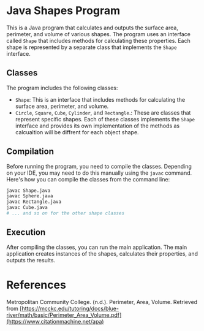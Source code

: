 # Java Shapes Program

This is a Java program that calculates and outputs the surface area, perimeter, and volume of various shapes. The program uses an interface called `Shape` that includes methods for calculating these properties. Each shape is represented by a separate class that implements the `Shape` interface.

## Classes

The program includes the following classes:

- `Shape`: This is an interface that includes methods for calculating the surface area, perimeter, and volume.
- `Circle`, `Square`, `Cube`, `Cylinder`, and `Rectangle`.: These are classes that represent specific shapes. Each of these classes implements the `Shape` interface and provides its own implementation of the methods as calcualtion will be diffrent for each object shape.

## Compilation

Before running the program, you need to compile the classes. Depending on your IDE, you may need to do this manually using the `javac` command. Here's how you can compile the classes from the command line:

```bash
javac Shape.java
javac Sphere.java
javac Rectangle.java
javac Cube.java
# ... and so on for the other shape classes
```

## Execution

After compiling the classes, you can run the main application. The main application creates instances of the shapes, calculates their properties, and outputs the results.

# References

Metropolitan Community College. (n.d.). Perimeter, Area, Volume. Retrieved from [https://mcckc.edu/tutoring/docs/blue-river/math/basic/Perimeter_Area_Volume.pdf](https://www.citationmachine.net/apa)
